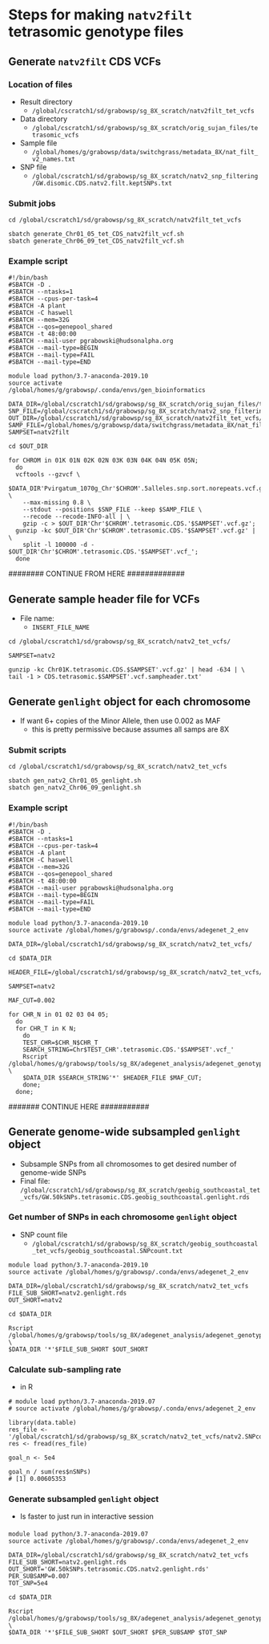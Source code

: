 # Steps for making `natv2filt` tetrasomic genotype files

## Generate `natv2filt` CDS VCFs
### Location of files
* Result directory
  * `/global/cscratch1/sd/grabowsp/sg_8X_scratch/natv2filt_tet_vcfs`
* Data directory
  * `/global/cscratch1/sd/grabowsp/sg_8X_scratch/orig_sujan_files/tetrasomic_vcfs`
* Sample file
  * `/global/homes/g/grabowsp/data/switchgrass/metadata_8X/nat_filt_v2_names.txt`
* SNP file
  * `/global/cscratch1/sd/grabowsp/sg_8X_scratch/natv2_snp_filtering/GW.disomic.CDS.natv2.filt.keptSNPs.txt`
### Submit jobs
```
cd /global/cscratch1/sd/grabowsp/sg_8X_scratch/natv2filt_tet_vcfs

sbatch generate_Chr01_05_tet_CDS_natv2filt_vcf.sh
sbatch generate_Chr06_09_tet_CDS_natv2filt_vcf.sh

```
### Example script
```
#!/bin/bash
#SBATCH -D .
#SBATCH --ntasks=1
#SBATCH --cpus-per-task=4
#SBATCH -A plant
#SBATCH -C haswell
#SBATCH --mem=32G
#SBATCH --qos=genepool_shared
#SBATCH -t 48:00:00
#SBATCH --mail-user pgrabowski@hudsonalpha.org
#SBATCH --mail-type=BEGIN
#SBATCH --mail-type=FAIL
#SBATCH --mail-type=END

module load python/3.7-anaconda-2019.10
source activate /global/homes/g/grabowsp/.conda/envs/gen_bioinformatics

DATA_DIR=/global/cscratch1/sd/grabowsp/sg_8X_scratch/orig_sujan_files/tetrasomic_vcfs/
SNP_FILE=/global/cscratch1/sd/grabowsp/sg_8X_scratch/natv2_snp_filtering/GW.disomic.CDS.natv2.filt.keptSNPs.txt
OUT_DIR=/global/cscratch1/sd/grabowsp/sg_8X_scratch/natv2filt_tet_vcfs/
SAMP_FILE=/global/homes/g/grabowsp/data/switchgrass/metadata_8X/nat_filt_v2_names.txt
SAMPSET=natv2filt

cd $OUT_DIR

for CHROM in 01K 01N 02K 02N 03K 03N 04K 04N 05K 05N;
  do
  vcftools --gzvcf \
    $DATA_DIR'Pvirgatum_1070g_Chr'$CHROM'.5alleles.snp.sort.norepeats.vcf.gz' \
    --max-missing 0.8 \
    --stdout --positions $SNP_FILE --keep $SAMP_FILE \
    --recode --recode-INFO-all | \
    gzip -c > $OUT_DIR'Chr'$CHROM'.tetrasomic.CDS.'$SAMPSET'.vcf.gz';
  gunzip -kc $OUT_DIR'Chr'$CHROM'.tetrasomic.CDS.'$SAMPSET'.vcf.gz' | \
    split -l 100000 -d - $OUT_DIR'Chr'$CHROM'.tetrasomic.CDS.'$SAMPSET'.vcf_';
  done

```

######## CONTINUE FROM HERE #############


## Generate sample header file for VCFs
* File name:
  * `INSERT_FILE_NAME`
```
cd /global/cscratch1/sd/grabowsp/sg_8X_scratch/natv2_tet_vcfs/

SAMPSET=natv2

gunzip -kc Chr01K.tetrasomic.CDS.$SAMPSET'.vcf.gz' | head -634 | \
tail -1 > CDS.tetrasomic.$SAMPSET'.vcf.sampheader.txt'
```

## Generate `genlight` object for each chromosome
* If want 6+ copies of the Minor Allele, then use 0.002 as MAF
  * this is pretty permissive because assumes all samps are 8X
### Submit scripts
```
cd /global/cscratch1/sd/grabowsp/sg_8X_scratch/natv2_tet_vcfs

sbatch gen_natv2_Chr01_05_genlight.sh
sbatch gen_natv2_Chr06_09_genlight.sh

```
### Example script
```
#!/bin/bash
#SBATCH -D .
#SBATCH --ntasks=1
#SBATCH --cpus-per-task=4
#SBATCH -A plant
#SBATCH -C haswell
#SBATCH --mem=32G
#SBATCH --qos=genepool_shared
#SBATCH -t 48:00:00
#SBATCH --mail-user pgrabowski@hudsonalpha.org
#SBATCH --mail-type=BEGIN
#SBATCH --mail-type=FAIL
#SBATCH --mail-type=END

module load python/3.7-anaconda-2019.10
source activate /global/homes/g/grabowsp/.conda/envs/adegenet_2_env

DATA_DIR=/global/cscratch1/sd/grabowsp/sg_8X_scratch/natv2_tet_vcfs/

cd $DATA_DIR

HEADER_FILE=/global/cscratch1/sd/grabowsp/sg_8X_scratch/natv2_tet_vcfs/CDS.tetrasomic.natv2.vcf.sampheader.txt

SAMPSET=natv2

MAF_CUT=0.002

for CHR_N in 01 02 03 04 05;
  do
  for CHR_T in K N;
    do
    TEST_CHR=$CHR_N$CHR_T
    SEARCH_STRING=Chr$TEST_CHR'.tetrasomic.CDS.'$SAMPSET'.vcf_'
    Rscript /global/homes/g/grabowsp/tools/sg_8X/adegenet_analysis/adegenet_genotype_generation/make_Chr_genlight_objs.r \
    $DATA_DIR $SEARCH_STRING'*' $HEADER_FILE $MAF_CUT;
    done;
  done;

```

####### CONTINUE HERE ###########

## Generate genome-wide subsampled `genlight` object 
* Subsample SNPs from all chromosomes to get desired number of genome-wide SNPs
* Final file:
  `/global/cscratch1/sd/grabowsp/sg_8X_scratch/geobig_southcoastal_tet_vcfs/GW.50kSNPs.tetrasomic.CDS.geobig_southcoastal.genlight.rds`
### Get number of SNPs in each chromosome `genlight` object
* SNP count file
  * `/global/cscratch1/sd/grabowsp/sg_8X_scratch/geobig_southcoastal_tet_vcfs/geobig_southcoastal.SNPcount.txt`
```
module load python/3.7-anaconda-2019.10
source activate /global/homes/g/grabowsp/.conda/envs/adegenet_2_env

DATA_DIR=/global/cscratch1/sd/grabowsp/sg_8X_scratch/natv2_tet_vcfs
FILE_SUB_SHORT=natv2.genlight.rds
OUT_SHORT=natv2

cd $DATA_DIR

Rscript /global/homes/g/grabowsp/tools/sg_8X/adegenet_analysis/adegenet_genotype_generation/get_tot_nSNPs.r \
$DATA_DIR '*'$FILE_SUB_SHORT $OUT_SHORT
```
### Calculate sub-sampling rate
* in R
```
# module load python/3.7-anaconda-2019.07
# source activate /global/homes/g/grabowsp/.conda/envs/adegenet_2_env

library(data.table)
res_file <- '/global/cscratch1/sd/grabowsp/sg_8X_scratch/natv2_tet_vcfs/natv2.SNPcount.txt'
res <- fread(res_file)

goal_n <- 5e4

goal_n / sum(res$nSNPs)
# [1] 0.00605353
```
### Generate subsampled `genlight` object
* Is faster to just run in interactive session
####
```
module load python/3.7-anaconda-2019.07
source activate /global/homes/g/grabowsp/.conda/envs/adegenet_2_env

DATA_DIR=/global/cscratch1/sd/grabowsp/sg_8X_scratch/natv2_tet_vcfs
FILE_SUB_SHORT=natv2.genlight.rds
OUT_SHORT='GW.50kSNPs.tetrasomic.CDS.natv2.genlight.rds'
PER_SUBSAMP=0.007
TOT_SNP=5e4

cd $DATA_DIR

Rscript /global/homes/g/grabowsp/tools/sg_8X/adegenet_analysis/adegenet_genotype_generation/subsample_genlight.r \
$DATA_DIR '*'$FILE_SUB_SHORT $OUT_SHORT $PER_SUBSAMP $TOT_SNP
```



